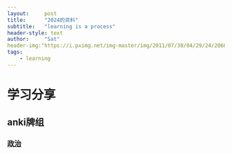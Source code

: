 ```yaml
---
layout:     post
title:      "2024的资料"
subtitle:   "learning is a process"
header-style: text
author:     "Sat"
header-img:"https://i.pximg.net/img-master/img/2011/07/30/04/29/24/20684662_p0_master1200.jpg"
tags:
    - learning 
---
```


# 学习分享

## anki牌组

### [政治](https://ankiweb.net/shared/info/1353295067)




